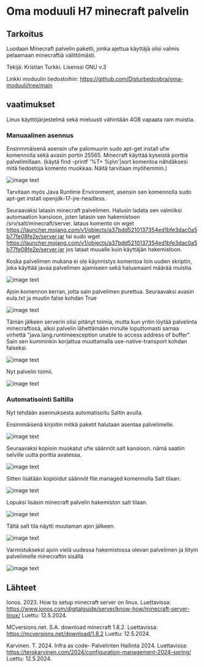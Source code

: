 # Oma moduuli H7 minecraft palvelin

## Tarkoitus

Luodaan Minecraft palvelin paketti, jonka ajettua käyttäjä olisi valmis pelaamaan minecraftiä välittömästi.

Tekijä: Kristian Turkki. Lisenssi GNU v.3

Linkki moduulin tiedostoihin: https://github.com/Disturbedcobra/oma-moduuli/tree/main

## vaatimukset

Linux käyttöjärjestelmä sekä mieluusti vähintään 4GB vapaata ram muistia.

### Manuaalinen asennus

Ensinmmäisenä asensin ufw palomuurin sudo apt-get install ufw komennolla sekä avasin portin 25565. Minecraft käyttää kyseistä porttia palvelimillaan. (käytä find -printf '%T+ %p\n'|sort komentoa nähdäksesi mitä tiedostoja komento muokkaa. Näitä tarvitaan myöhemmin.)

![image text](https://github.com/Disturbedcobra/Palvelinten-hallinta-2024/blob/0c05292c0e1e8380b14dc719283839055790c79e/ufw%20port.jpg)

Tarvitaan myös Java Runtime Environment, asensin sen komennolla sudo apt-get install openjdk-17-jre-headless.

Seuraavaksi latasin minecraft palvelimen. Halusin ladata sen valmiiksi automaation kansioon, joten latasin sen hakemistoon /srv/salt/minecraft/server. lataus komento on wget https://launcher.mojang.com/v1/objects/a37bdd5210137354ed1bfe3dac0a5b77fe08fe2e/server.jar tai sudo wget https://launcher.mojang.com/v1/objects/a37bdd5210137354ed1bfe3dac0a5b77fe08fe2e/server.jar jos lataat muualle kuin käyttäjän hakemistoon.

Koska palvelimen mukana ei ole käynnistys komentoa loin uuden skriptin, joka käyttää javaa palvelimen ajamiseen sekä haluamaani määrää muistia.

![image text](https://github.com/Disturbedcobra/Palvelinten-hallinta-2024/blob/d03ef98de49a954c74a63051984dd13d4bcca50d/skripti%20server.jpg)

Ajoin komennon kerran, jotta sain palvelimen purettua. Seuraavaksi avasin eula.txt ja muutin false kohdan True

![image text](https://github.com/Disturbedcobra/Palvelinten-hallinta-2024/blob/5cd1a9b2f5d89bcd0d40118fa84cebd53671be46/eula.jpg)

Tämän jälkeen serverin olisi pitänyt toimia, mutta kun yritin löytää palvelinta minecraftissä, alkoi palvelin lähettämään minulle loputtomasti samaa virhettä "java.lang.runtimeexception unable to access address of buffer". Sain sen kumminkin korjattua muuttamalla use-native-transport kohdan falseksi.

![image text](https://github.com/Disturbedcobra/Palvelinten-hallinta-2024/blob/49dae75a9a0ab7eb678d5b811c2b8f9a72378ffa/server.properties.jpg)

Nyt palvelin toimii.

![image text](https://github.com/Disturbedcobra/Palvelinten-hallinta-2024/blob/99f7535998b6d70befffbdd670c5fbe8c15a2b64/server%20works.jpg)

### Automatisointi Saltilla

Nyt tehdään asennuksesta automatisoitu Saltin avulla.

Ensimmäisenä kirjoitin mitkä paketit halutaan asentaa palvelimelle.

![image text](https://github.com/Disturbedcobra/Palvelinten-hallinta-2024/blob/8b79a34230541ec1d5720b895047936e70c4557d/h7%20packages.jpg)

Seuraavaksi kopioin muokatut ufw säännöt salt kansioon. nämä saatiin selville uutta porttia avatessa. 

![image text](https://github.com/Disturbedcobra/Palvelinten-hallinta-2024/blob/cd0183f78fb618414a86cae917c98a3c8cee8440/user%20rules.jpg)

Sitten lisätään kopioidut säännöt file.managed komennolla Salt tilaan.

![image text](https://github.com/Disturbedcobra/Palvelinten-hallinta-2024/blob/fb2895e76b546af37933fba15485b81f3b716efc/h7%20rules.jpg)

Lopuksi lisäsin minecraft palvelin hakemiston salt tilaan. 

![image text](https://github.com/Disturbedcobra/Palvelinten-hallinta-2024/blob/74b00b40141d6d8ab01c10a30ce303993c3a4a38/h7%20minecraft%20init.jpg)

Tältä salt tila näytti muutaman ajon jälkeen.

![image text](https://github.com/Disturbedcobra/Palvelinten-hallinta-2024/blob/2b8c927354e67143cb9adc4822488d742e3bf780/h7%20state.apply.jpg)

Varmistukseksi ajoin vielä uudessa hakemistossa olevan palvelimen ja liityin palvelimelle minecraftin sisällä

![image text](https://github.com/Disturbedcobra/Palvelinten-hallinta-2024/blob/2b8c927354e67143cb9adc4822488d742e3bf780/h7%20project%20done.jpg)

## Lähteet

Ionos. 2023. How to setup minecraft server on linux. Luettavissa: https://www.ionos.com/digitalguide/server/know-how/minecraft-server-linux/ Luettu: 12.5.2024.

MCversions.net. S.A. download minecraft 1.8.2. Luettavissa: https://mcversions.net/download/1.8.2 Luettu: 12.5.2024.

Karvinen. T. 2024. Infra as code- Palvelinten Hallinta 2024. Luettavissa: https://terokarvinen.com/2024/configuration-management-2024-spring/ Luettu: 12.5.2024.
